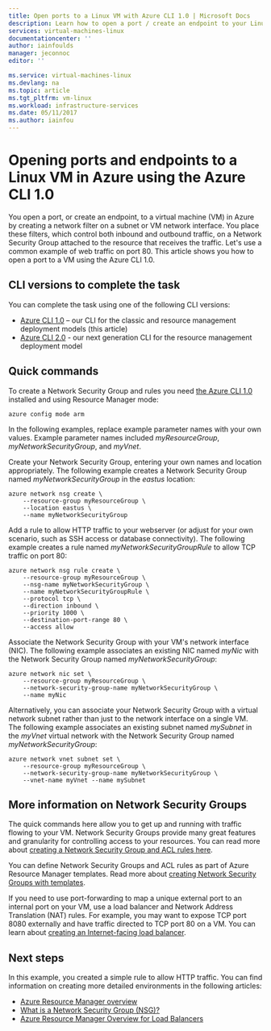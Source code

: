```yaml
---
title: Open ports to a Linux VM with Azure CLI 1.0 | Microsoft Docs
description: Learn how to open a port / create an endpoint to your Linux VM using the Azure resource manager deployment model and the Azure CLI 1.0
services: virtual-machines-linux
documentationcenter: ''
author: iainfoulds
manager: jeconnoc
editor: ''

ms.service: virtual-machines-linux
ms.devlang: na
ms.topic: article
ms.tgt_pltfrm: vm-linux
ms.workload: infrastructure-services
ms.date: 05/11/2017
ms.author: iainfou
---
```


# Opening ports and endpoints to a Linux VM in Azure using the Azure CLI 1.0
You open a port, or create an endpoint, to a virtual machine (VM) in Azure by creating a network filter on a subnet or VM network interface. You place these filters, which control both inbound and outbound traffic, on a Network Security Group attached to the resource that receives the traffic. Let's use a common example of web traffic on port 80. This article shows you how to open a port to a VM using the Azure CLI 1.0.


## CLI versions to complete the task
You can complete the task using one of the following CLI versions:

- [Azure CLI 1.0](#quick-commands) – our CLI for the classic and resource management deployment models (this article)
- [Azure CLI 2.0](nsg-quickstart.md) - our next generation CLI for the resource management deployment model


## Quick commands
To create a Network Security Group and rules you need [the Azure CLI 1.0](../../cli-install-nodejs.md) installed and using Resource Manager mode:

```azurecli
azure config mode arm
```

In the following examples, replace example parameter names with your own values. Example parameter names included *myResourceGroup*, *myNetworkSecurityGroup*, and *myVnet*.

Create your Network Security Group, entering your own names and location appropriately. The following example creates a Network Security Group named *myNetworkSecurityGroup* in the *eastus* location:

```azurecli
azure network nsg create \
    --resource-group myResourceGroup \
    --location eastus \
    --name myNetworkSecurityGroup
```

Add a rule to allow HTTP traffic to your webserver (or adjust for your own scenario, such as SSH access or database connectivity). The following example creates a rule named *myNetworkSecurityGroupRule* to allow TCP traffic on port 80:

```azurecli
azure network nsg rule create \
    --resource-group myResourceGroup \
    --nsg-name myNetworkSecurityGroup \
    --name myNetworkSecurityGroupRule \
    --protocol tcp \
    --direction inbound \
    --priority 1000 \
    --destination-port-range 80 \
    --access allow
```

Associate the Network Security Group with your VM's network interface (NIC). The following example associates an existing NIC named *myNic* with the Network Security Group named *myNetworkSecurityGroup*:

```azurecli
azure network nic set \
    --resource-group myResourceGroup \
    --network-security-group-name myNetworkSecurityGroup \
    --name myNic
```

Alternatively, you can associate your Network Security Group with a virtual network subnet rather than just to the network interface on a single VM. The following example associates an existing subnet named *mySubnet* in the *myVnet* virtual network with the Network Security Group named *myNetworkSecurityGroup*:

```azurecli
azure network vnet subnet set \
    --resource-group myResourceGroup \
    --network-security-group-name myNetworkSecurityGroup \
    --vnet-name myVnet --name mySubnet
```

## More information on Network Security Groups
The quick commands here allow you to get up and running with traffic flowing to your VM. Network Security Groups provide many great features and granularity for controlling access to your resources. You can read more about [creating a Network Security Group and ACL rules here](../../virtual-network/tutorial-filter-network-traffic-cli.md).

You can define Network Security Groups and ACL rules as part of Azure Resource Manager templates. Read more about [creating Network Security Groups with templates](../../virtual-network/template-samples.md).

If you need to use port-forwarding to map a unique external port to an internal port on your VM, use a load balancer and Network Address Translation (NAT) rules. For example, you may want to expose TCP port 8080 externally and have traffic directed to TCP port 80 on a VM. You can learn about [creating an Internet-facing load balancer](../../load-balancer/load-balancer-get-started-internet-arm-cli.md).

## Next steps
In this example, you created a simple rule to allow HTTP traffic. You can find information on creating more detailed environments in the following articles:

* [Azure Resource Manager overview](../../azure-resource-manager/resource-group-overview.md)
* [What is a Network Security Group (NSG)?](../../virtual-network/security-overview.md)
* [Azure Resource Manager Overview for Load Balancers](../../load-balancer/load-balancer-arm.md)

